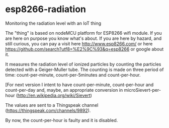 # esp8266-radiation
Monitoring the radiation level with an IoT thing

The "thing" is based on nodeMCU platform for ESP8266 wifi module.
If you are here on purpose you know what's about.
If you are here by hazard, and still curious, you can pay a visit here http://www.esp8266.com/ 
or here https://github.com/search?utf8=%E2%9C%93&q=esp8266 or google about it.

It measures the radiation level of ionized particles by counting the particles detected with a Geiger-Muller tube.
The counting is made on three period of time: count-per-minute, count-per-5minutes and count-per-hour.

[For next version I intent to have count-per-minute, count-per-hour and count-per-day and, maybe, an appropriate conversion in microSievert-per-hour (http://en.wikipedia.org/wiki/Sievert)

The values are sent to a Thingspeak channel (https://thingspeak.com/channels/9892).

By now, the count-per-hour is faulty and it is disabled.
